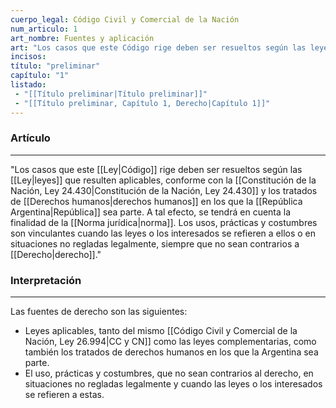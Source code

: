 ```yaml
---
cuerpo_legal: Código Civil y Comercial de la Nación
num_articulo: 1
art_nombre: Fuentes y aplicación
art: "Los casos que este Código rige deben ser resueltos según las leyes que resulten aplicables, conforme con la Constitución Nacional y los tratados de derechos humanos en los que la República sea parte. A tal efecto, se tendrá en cuenta la finalidad de la norma. Los usos, prácticas y costumbres son vinculantes cuando las leyes o los interesados se refieren a ellos o en situaciones no regladas legalmente, siempre que no sean contrarios a derecho."
incisos: 
título: "preliminar"
capítulo: "1"
listado:
 - "[[Título preliminar|Título preliminar]]"
 - "[[Título preliminar, Capítulo 1, Derecho|Capítulo 1]]"
---
```

### Artículo
---
"Los casos que este [[Ley|Código]] rige deben ser resueltos según las [[Ley|leyes]] que resulten aplicables, conforme con la [[Constitución de la Nación, Ley 24.430|Constitución de la Nación, Ley 24.430]] y los tratados de [[Derechos humanos|derechos humanos]]  en los que la [[República Argentina|República]] sea parte. A tal efecto, se tendrá en cuenta la finalidad de la [[Norma jurídica|norma]]. Los usos, prácticas y costumbres son vinculantes cuando las leyes o los interesados se refieren a ellos o en situaciones no regladas legalmente, siempre que no sean contrarios a [[Derecho|derecho]]."

### Interpretación
---
Las fuentes de derecho son las siguientes: 
* Leyes aplicables, tanto del mismo [[Código Civil y Comercial de la Nación, Ley 26.994|CC y CN]] como las leyes complementarias, como también los tratados de derechos humanos en los que la Argentina sea parte. 
* El uso, prácticas y costumbres, que no sean contrarios al derecho, en situaciones no regladas legalmente y cuando las leyes o los interesados se refieren a estas.